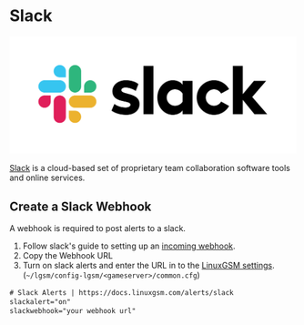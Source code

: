 # Slack

![](../.gitbook/assets/slack_logo.png)

[Slack](https://slack.com) is a cloud-based set of proprietary team collaboration software tools and online services.

## Create a Slack Webhook

A webhook is required to post alerts to a slack.

1. Follow slack's guide to setting up an [incoming webhook](https://api.slack.com/incoming-webhooks).
2. Copy the Webhook URL
3. Turn on slack alerts and enter the URL in to the [LinuxGSM settings](../configuration/linuxgsm-config.md). \(`~/lgsm/config-lgsm/<gameserver>/common.cfg`\)

```text
# Slack Alerts | https://docs.linuxgsm.com/alerts/slack
slackalert="on"
slackwebhook="your webhook url"
```

